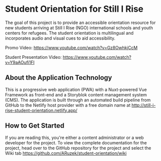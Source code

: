 # Student Orientation for Still I Rise 

The goal of this project is to provide an accessible orientation resource for new students arriving at Still I Rise (NGO) international schools and youth centers for refugees. The student orientation is multilingual and incorporates audio and visual cues to aid accessibility. 

Promo Video: https://www.youtube.com/watch?v=Gz8OwhkjCcM

Student Presentation Video: https://www.youtube.com/watch?v=Y9aAOufi1FI

## About the Application Technology

This is a progressive web application (PWA) with a Nuxt-powered Vue Framework as front-end and a Storyblok content management system (CMS). The application is built through an automated build pipeline from GitHub to the Netlify host provider with a free domain name at http://still-i-rise-student-orientation.netlify.app/

## How to Get Started

If you are reading this, you're either a content administrator or a web developer for the project. To view the complete documentation for the project, head over to the GitHub repository for the project and select the Wiki tab https://github.com/ARuzek/student-orientation/wiki


